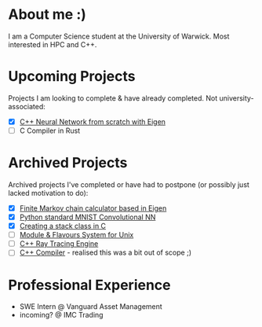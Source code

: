 # About me :)
I am a Computer Science student at the University of Warwick. Most interested in HPC and C++.

# Upcoming Projects
Projects I am looking to complete & have already completed. Not university-associated:
 - [X] [C++ Neural Network from scratch with Eigen](https://github.com/a1exxd0/HaDoLibrary)
 - [ ] C Compiler in Rust

# Archived Projects
Archived projects I've completed or have had to postpone (or possibly just lacked motivation to do):
 - [X] [Finite Markov chain calculator based in Eigen](https://github.com/a1exxd0/FiniteMarkovChains)
 - [X] [Python standard MNIST Convolutional NN](https://github.com/a1exxd0/PythonConvolutional)
 - [X] [Creating a stack class in C](https://github.com/a1exxd0/CreateClassInC/tree/main/IntegerStack)
 - [ ] [Module & Flavours System for Unix](https://github.com/a1exxd0/scc-modules)
 - [ ] [C++ Ray Tracing Engine](https://github.com/a1exxd0/ray-tracing-engine)
 - [ ] [C++ Compiler](https://github.com/a1exxd0/CPPCompiler/) - realised this was a bit out of scope ;)

# Professional Experience
- SWE Intern @ Vanguard Asset Management
- incoming? @ IMC Trading
